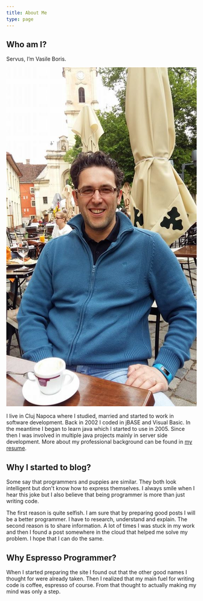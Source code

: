 ```yaml
---
title: About Me
type: page
---
```


## Who am I?

Servus, I’m Vasile Boris. 

![Vasile Boris][vasile-boris]

I live in Cluj Napoca where I studied, married and started to work in software development. Back in 2002 I coded in jBASE and Visual Basic. In the meantime I began to learn java which I started to use in 2005. Since then I was involved in multiple java projects mainly in server side development. More about my professional background can be found in [my resume][vasile-boris-resume].

## Why I started to blog?

Some say that programmers and puppies are similar. They both look intelligent but don't know how to express themselves. I always smile when I hear this joke but I also believe that being programmer is more than just writing code.

The first reason is quite selfish. I am sure that by preparing good posts I will be a better programmer. I have to research, understand and explain. The second reason is to share information. A lot of times I was stuck in my work and then I found a post somewhere in the cloud that helped me solve my problem. I hope that I can do the same.

## Why Espresso Programmer?

When I started preparing the site I found out that the other good names I thought for were already taken. Then I realized that my main fuel for writing code is coffee, espresso of course. From that thought to actually making my mind was only a step.

[vasile-boris]: about-me.png
[vasile-boris-resume]: ./resume "My professional resume"
